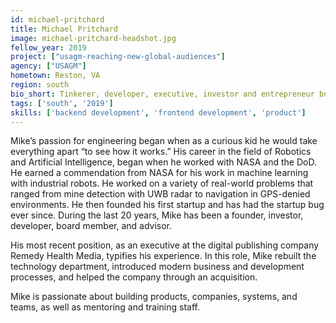 ```yaml
---
id: michael-pritchard
title: Michael Pritchard
image: michael-pritchard-headshot.jpg
fellow_year: 2019
project: ["usagm-reaching-new-global-audiences"]
agency: ["USAGM"]
hometown: Reston, VA
region: south
bio_short: Tinkerer, developer, executive, investor and entrepreneur building teams and companies.
tags: ['south', '2019']
skills: ['backend development', 'frontend development', 'product']
---
```


Mike’s passion for engineering began when as a curious kid he would take everything apart “to see how it works.” His career in the field of Robotics and Artificial Intelligence, began when he worked with NASA and the DoD. He earned a commendation from NASA for his work in machine learning with industrial robots. He worked on a variety of real-world problems that ranged from mine detection with UWB radar to navigation in GPS-denied environments. He then founded his first startup and has had the startup bug ever since. During the last 20 years, Mike has been a founder, investor, developer, board member, and advisor.

His most recent position, as an executive at the digital publishing company Remedy Health Media, typifies his experience. In this role, Mike rebuilt the technology department, introduced modern business and development processes, and helped the company through an acquisition.

Mike is passionate about building products, companies, systems, and teams, as well as mentoring and training staff.
